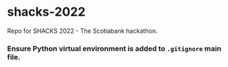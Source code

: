# shacks-2022
Repo for SHACKS 2022 - The Scotiabank hackathon.

### Ensure Python virtual environment is added to `.gitignore` main file.
